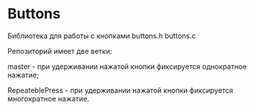 # Buttons
Библиотека для работы с кнопками
buttons.h
buttons.c

Репозиторий имеет две ветки: 

master - при удерживании нажатой кнопки фиксируется однократное нажатие;

RepeateblePress - при удерживании нажатой кнопки фиксируется многократное нажатие.
